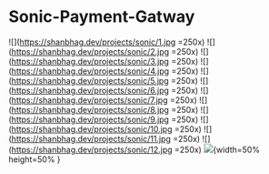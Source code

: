 # Sonic-Payment-Gatway


![](https://shanbhag.dev/projects/sonic/1.jpg =250x)
![](https://shanbhag.dev/projects/sonic/2.jpg =250x)
![](https://shanbhag.dev/projects/sonic/3.jpg =250x)
![](https://shanbhag.dev/projects/sonic/4.jpg =250x)
![](https://shanbhag.dev/projects/sonic/5.jpg =250x)
![](https://shanbhag.dev/projects/sonic/6.jpg =250x)
![](https://shanbhag.dev/projects/sonic/7.jpg =250x)
![](https://shanbhag.dev/projects/sonic/8.jpg =250x)
![](https://shanbhag.dev/projects/sonic/9.jpg =250x)
![](https://shanbhag.dev/projects/sonic/10.jpg =250x)
![](https://shanbhag.dev/projects/sonic/11.jpg =250x)
![](https://shanbhag.dev/projects/sonic/12.jpg =250x)
![](https://shanbhag.dev/projects/sonic/13.jpg){width=50% height=50% }